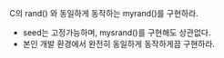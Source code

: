 C의 rand() 와 동일하게 동작하는 myrand()를 구현하라.

- seed는 고정가능하며, mysrand()를 구현해도 상관없다.
- 본인 개발 환경에서 완전히 동일하게 동작하게끔 구현하라.
